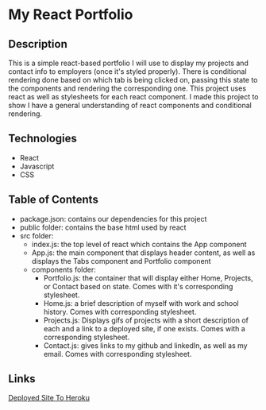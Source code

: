 # My React Portfolio

## Description

This is a simple react-based portfolio I will use to display my projects and contact info to employers (once it's styled properly). There is conditional rendering done based on which tab is being clicked on, passing this state to the components and rendering the corresponding one. This project uses react as well as stylesheets for each react component. I made this project to show I have a general understanding of react components and conditional rendering.

## Technologies
- React
- Javascript
- CSS

## Table of Contents

- package.json: contains our dependencies for this project
- public folder: contains the base html used by react
- src folder:
    - index.js: the top level of react which contains the App component
    - App.js: the main component that displays header content, as well as displays the Tabs component and Portfolio component
    - components folder: 
        - Portfolio.js: the container that will display either Home, Projects, or Contact based on state. Comes with it's corresponding stylesheet.
        - Home.js: a brief description of myself with work and school history. Comes with corresponding stylesheet.
        - Projects.js: Displays gifs of projects with a short description of each and a link to a deployed site, if one exists. Comes with a corresponding stylesheet.
        - Contact.js: gives links to my github and linkedIn, as well as my email. Comes with corresponding stylesheet.

## Links
[Deployed Site To Heroku](https://nyqevo.github.io/my-react-portfolio/)